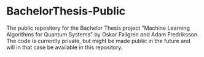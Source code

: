 # BachelorThesis-Public
The public repository for the Bachelor Thesis project "Machine Learning Algorithms for Quantum Systems" by Oskar Fallgren and Adam Fredriksson. The code is currently private, but might be made public in the future and will in that case be available in this repository. 
